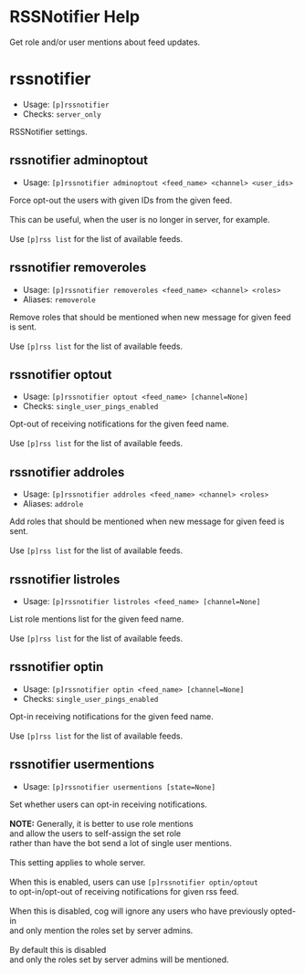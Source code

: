 # RSSNotifier Help

Get role and/or user mentions about feed updates.

# rssnotifier
 - Usage: `[p]rssnotifier `
 - Checks: `server_only`

RSSNotifier settings.

## rssnotifier adminoptout
 - Usage: `[p]rssnotifier adminoptout <feed_name> <channel> <user_ids> `

Force opt-out the users with given IDs from the given feed.<br/><br/>This can be useful, when the user is no longer in server, for example.<br/><br/>Use `[p]rss list` for the list of available feeds.

## rssnotifier removeroles
 - Usage: `[p]rssnotifier removeroles <feed_name> <channel> <roles> `
 - Aliases: `removerole`

Remove roles that should be mentioned when new message for given feed is sent.<br/><br/>Use `[p]rss list` for the list of available feeds.

## rssnotifier optout
 - Usage: `[p]rssnotifier optout <feed_name> [channel=None] `
 - Checks: `single_user_pings_enabled`

Opt-out of receiving notifications for the given feed name.<br/><br/>Use `[p]rss list` for the list of available feeds.

## rssnotifier addroles
 - Usage: `[p]rssnotifier addroles <feed_name> <channel> <roles> `
 - Aliases: `addrole`

Add roles that should be mentioned when new message for given feed is sent.<br/><br/>Use `[p]rss list` for the list of available feeds.

## rssnotifier listroles
 - Usage: `[p]rssnotifier listroles <feed_name> [channel=None] `

List role mentions list for the given feed name.<br/><br/>Use `[p]rss list` for the list of available feeds.

## rssnotifier optin
 - Usage: `[p]rssnotifier optin <feed_name> [channel=None] `
 - Checks: `single_user_pings_enabled`

Opt-in receiving notifications for the given feed name.<br/><br/>Use `[p]rss list` for the list of available feeds.

## rssnotifier usermentions
 - Usage: `[p]rssnotifier usermentions [state=None] `

Set whether users can opt-in receiving notifications.<br/><br/>**NOTE:** Generally, it is better to use role mentions<br/>and allow the users to self-assign the set role<br/>rather than have the bot send a lot of single user mentions.<br/><br/>This setting applies to whole server.<br/><br/>When this is enabled, users can use `[p]rssnotifier optin/optout`<br/>to opt-in/opt-out of receiving notifications for given rss feed.<br/><br/>When this is disabled, cog will ignore any users who have previously opted-in<br/>and only mention the roles set by server admins.<br/><br/>By default this is disabled<br/>and only the roles set by server admins will be mentioned.

